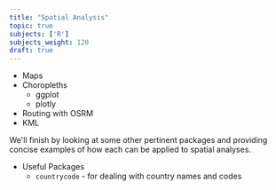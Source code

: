 ```yaml
---
title: "Spatial Analysis"
topic: true
subjects: ['R']
subjects_weight: 120
draft: true
---
```


- Maps
- Choropleths
  - ggplot
  - plotly
- Routing with OSRM
- KML

We'll finish by looking at some other pertinent packages and providing concise examples of how each can be applied to spatial analyses.

- Useful Packages
  - `countrycode` - for dealing with country names and codes

